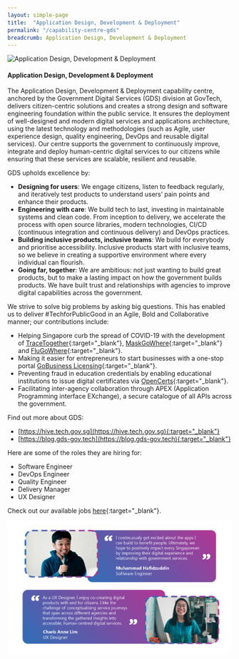 ```yaml
---
layout: simple-page
title:  "Application Design, Development & Deployment"
permalink: "/capability-centre-gds"
breadcrumb: Application Design, Development & Deployment
---
```


![Application Design, Development & Deployment](/images/capcentre-gds-banner.jpg)

#### **Application Design, Development & Deployment**

The Application Design, Development & Deployment capability centre, anchored by the Government Digital Services (GDS) division at GovTech, delivers citizen-centric solutions and creates a strong design and software engineering foundation within the public service. It ensures the deployment of well-designed and modern digital services and applications architecture, using the latest technology and methodologies (such as Agile, user experience design, quality engineering, DevOps and reusable digital services). Our centre supports the government to continuously improve, integrate and deploy human-centric digital services to our citizens while ensuring that these services are scalable, resilient and reusable.

GDS upholds excellence by: 
* **Designing for users**: We engage citizens, listen to feedback regularly, and iteratively test products to understand users’ pain points and enhance their products. 
* **Engineering with care**: We build tech to last, investing in maintainable systems and clean code. From inception to delivery, we accelerate the process with open source libraries, modern technologies, CI/CD (continuous integration and continuous delivery) and DevOps practices.
* **Building inclusive products, inclusive teams**: We build for everybody and prioritise accessibility. Inclusive products start with inclusive teams, so we believe in creating a supportive environment where every individual can flourish.
* **Going far, together**:  We are ambitious: not just wanting to build great products, but to make a lasting impact on how the government builds products. We have built trust and relationships with agencies to improve digital capabilities across the government.
 
We strive to solve big problems by asking big questions. This has enabled us to deliver #TechforPublicGood in an Agile, Bold and Collaborative manner; our contributions include:

* Helping Singapore curb the spread of COVID-19 with the development of [TraceTogether](https://www.tracetogether.gov.sg){:target="_blank"}, [MaskGoWhere](https://www.maskgowhere.gov.sg){:target="_blank"} and [FluGoWhere](https://www.flugowhere.gov.sg){:target="_blank"}.
* Making it easier for entrepreneurs to start businesses with a one-stop portal [GoBusiness Licensing](https://licence1.business.gov.sg/web/frontier/home){:target="_blank"}.
* Preventing fraud in education credentials by enabling educational institutions to issue digital certificates via [OpenCerts](https://www.opencerts.io){:target="_blank"}.
* Facilitating inter-agency collaboration through APEX (Application Programming interface EXchange), a secure catalogue of all APIs across the government.

Find out more about GDS:
* [https://hive.tech.gov.sg](https://hive.tech.gov.sg){:target="_blank"}
* [https://blog.gds-gov.tech](https://blog.gds-gov.tech){:target="_blank"}

Here are some of the roles they are hiring for:
* Software Engineer
* DevOps Engineer
* Quality Engineer
* Delivery Manager
* UX Designer

Check out our available jobs [here](https://sggovterp.wd102.myworkdayjobs.com/PublicServiceCareers/0/refreshFacet/318c8bb6f553100021d223d9780d30be){:target="_blank"}.

![Application Design, Development & Deployment Quotes](/images/capcentre-gds-quotes.png)
